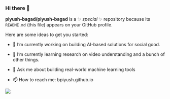 ### Hi there 👋


**piyush-bagad/piyush-bagad** is a ✨ _special_ ✨ repository because its `README.md` (this file) appears on your GitHub profile.

Here are some ideas to get you started:

- 🔭 I’m currently working on building AI-based solutions for social good.
- 🌱 I’m currently learning research on video understanding and a bunch of other things.

- 💬 Ask me about building real-world machine learning tools
- 📫 How to reach me: bpiyush.github.io


<img src="https://github-readme-stats.vercel.app/api?username=piyush-bagad&&show_icons=true&title_color=ffffff&icon_color=bb2acf&text_color=daf7dc&bg_color=191919">

